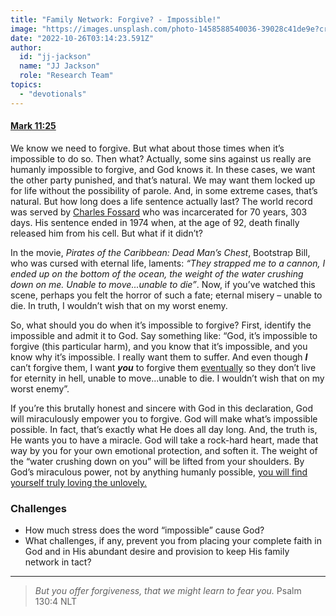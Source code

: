 ```yaml
---
title: "Family Network: Forgive? - Impossible!"
image: "https://images.unsplash.com/photo-1458588540036-39028c41de9e?crop=entropy&cs=srgb&fm=jpg&ixid=Mnw5NjYxfDB8MXxzZWFyY2h8MTB8fFRydXRofGVufDB8fHx8MTYxODIzNjM3Mw&ixlib=rb-1.2.1&q=85"
date: "2022-10-26T03:14:23.591Z"
author:
  id: "jj-jackson"
  name: "JJ Jackson"
  role: "Research Team"
topics:
  - "devotionals"
---
```

#### [Mark 11:25][1]

We know we need to forgive. But what about those times when it’s impossible to do so. Then what? Actually, some sins against us really are humanly impossible to forgive, and God knows it. In these cases, we want the other party punished, and that’s natural. We may want them locked up for life without the possibility of parole. And, in some extreme cases, that’s natural. But how long does a life sentence actually last? The world record was served by [Charles Fossard][4] who was incarcerated for 70 years, 303 days. His sentence ended in 1974 when, at the age of 92, death finally released him from his cell. But what if it didn’t?

In the movie, _Pirates of the Caribbean: Dead Man’s Chest_, Bootstrap Bill, who was cursed with eternal life, laments: _“They strapped me to a cannon, I ended up on the bottom of the ocean, the weight of the water crushing down on me. Unable to move...unable to die”_. Now, if you’ve watched this scene, perhaps you felt the horror of such a fate; eternal misery – unable to die. In truth, I wouldn’t wish that on my worst enemy.

So, what should you do when it’s impossible to forgive? First, identify the impossible and admit it to God. Say something like: “God, it’s impossible to forgive (this particular harm), and you know that it’s impossible, and you know why it’s impossible. I really want them to suffer. And even though **_I_** can’t forgive them, I want **_you_** to forgive them [eventually][2] so they don’t live for eternity in hell, unable to move...unable to die. I wouldn’t wish that on my worst enemy”.

If you’re this brutally honest and sincere with God in this declaration, God will miraculously empower you to forgive. God will make what’s impossible possible. In fact, that’s exactly what He does all day long. And, the truth is, He wants you to have a miracle. God will take a rock-hard heart, made that way by you for your own emotional protection, and soften it. The weight of the “water crushing down on you” will be lifted from your shoulders. By God’s miraculous power, not by anything humanly possible, [you will find yourself truly loving the unlovely.][3]

### Challenges
- How much stress does the word “impossible” cause God?
- What challenges, if any, prevent you from placing your complete faith in God and in His abundant desire and provision to keep His family network in tact?

----

> _But you offer forgiveness, that we might learn to fear you._ Psalm 130:4 NLT

[1]: https://biblehub.com/mark/11-25.htm
[2]: https://biblehub.com/micah/7-18.htm
[3]: https://biblehub.com/1_kings/8-50.htm
[4]: https://en.wikipedia.org/wiki/List_of_longest_prison_sentences_served#More_than_70_years

